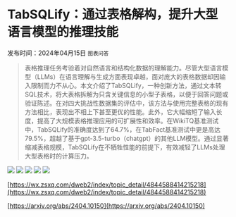 # TabSQLify：通过表格解构，提升大型语言模型的推理技能
发布时间：2024年04月15日
`图表问答`
> 表格推理任务考验着对自然语言和结构化数据的理解能力。尽管大型语言模型（LLMs）在语言理解与生成方面表现卓越，面对庞大的表格数据却因输入限制而力不从心。本文介绍了TabSQLify，一种创新方法，通过文本转SQL技术，将大表格拆解为只含关键信息的小型子表格，以便于回答问题或验证陈述。在对四大挑战性数据集的评估中，该方法与使用完整表格的现有方法相比，表现出不相上下甚至更优的性能。此外，它大幅缩短了输入长度，提高了大规模表格推理应用的可扩展性和效率。在WikiTQ基准测试中，TabSQLify的准确度达到了64.7%，在TabFact基准测试中更是高达79.5%，超越了基于gpt-3.5-turbo（chatgpt）的其他LLM模型。通过显著缩减表格规模，TabSQLify在不牺牲性能的前提下，有效减轻了LLMs处理大型表格时的计算压力。

![](https://raw.githubusercontent.com/HuggingAGI/HuggingArxiv/main/paper_images/2404.10150/x1.png)
![](https://raw.githubusercontent.com/HuggingAGI/HuggingArxiv/main/paper_images/2404.10150/x2.png)
![](https://raw.githubusercontent.com/HuggingAGI/HuggingArxiv/main/paper_images/2404.10150/x3.png)
![](https://raw.githubusercontent.com/HuggingAGI/HuggingArxiv/main/paper_images/2404.10150/x4.png)
![](https://raw.githubusercontent.com/HuggingAGI/HuggingArxiv/main/paper_images/2404.10150/reduction2.png)

[https://wx.zsxq.com/dweb2/index/topic_detail/4844588414215218](https://wx.zsxq.com/dweb2/index/topic_detail/4844588414215218)

[https://arxiv.org/abs/2404.10150](https://arxiv.org/abs/2404.10150)